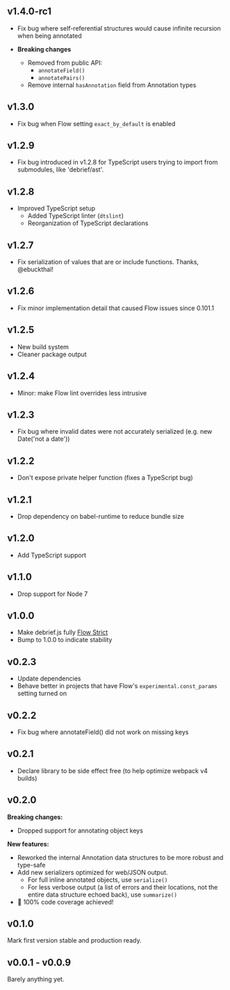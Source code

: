 ## v1.4.0-rc1

-   Fix bug where self-referential structures would cause infinite recursion when
    being annotated

-   **Breaking changes**
    -   Removed from public API:
        -   `annotateField()`
        -   `annotatePairs()`
    -   Remove internal `hasAnnotation` field from Annotation types

## v1.3.0

-   Fix bug when Flow setting `exact_by_default` is enabled

## v1.2.9

-   Fix bug introduced in v1.2.8 for TypeScript users trying to import from
    submodules, like 'debrief/ast'.

## v1.2.8

-   Improved TypeScript setup
    -   Added TypeScript linter (`dtslint`)
    -   Reorganization of TypeScript declarations

## v1.2.7

-   Fix serialization of values that are or include functions. Thanks,
    @ebuckthal!

## v1.2.6

-   Fix minor implementation detail that caused Flow issues since 0.101.1

## v1.2.5

-   New build system
-   Cleaner package output

## v1.2.4

-   Minor: make Flow lint overrides less intrusive

## v1.2.3

-   Fix bug where invalid dates were not accurately serialized
    (e.g. new Date('not a date'))

## v1.2.2

-   Don't expose private helper function (fixes a TypeScript bug)

## v1.2.1

-   Drop dependency on babel-runtime to reduce bundle size

## v1.2.0

-   Add TypeScript support

## v1.1.0

-   Drop support for Node 7

## v1.0.0

-   Make debrief.js fully [Flow Strict](https://flow.org/en/docs/strict/)
-   Bump to 1.0.0 to indicate stability

## v0.2.3

-   Update dependencies
-   Behave better in projects that have Flow's `experimental.const_params`
    setting turned on

## v0.2.2

-   Fix bug where annotateField() did not work on missing keys

## v0.2.1

-   Declare library to be side effect free (to help optimize webpack v4 builds)

## v0.2.0

**Breaking changes:**

-   Dropped support for annotating object keys

**New features:**

-   Reworked the internal Annotation data structures to be more robust and
    type-safe
-   Add new serializers optimized for web/JSON output.
    -   For full inline annotated objects, use `serialize()`
    -   For less verbose output (a list of errors and their locations, not the
        entire data structure echoed back), use `summarize()`
-   💯 100% code coverage achieved!

## v0.1.0

Mark first version stable and production ready.

## v0.0.1 - v0.0.9

Barely anything yet.
